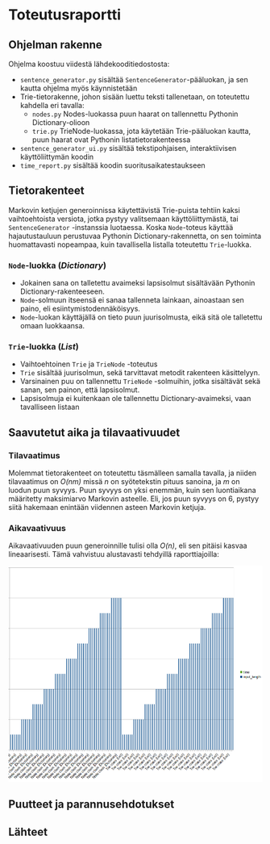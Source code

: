 # Toteutusraportti

## Ohjelman rakenne

Ohjelma koostuu viidestä lähdekooditiedostosta:
* `sentence_generator.py` sisältää `SentenceGenerator`-pääluokan, ja sen kautta ohjelma myös käynnistetään
* Trie-tietorakenne, johon sisään luettu teksti tallenetaan, on toteutettu kahdella eri tavalla:
  * `nodes.py` Nodes-luokassa puun haarat on tallennettu Pythonin Dictionary-olioon
  * `trie.py` TrieNode-luokassa, jota käytetään Trie-pääluokan kautta, puun haarat ovat Pythonin listatietorakenteessa
* `sentence_generator_ui.py` sisältää tekstipohjaisen, interaktiivisen käyttöliittymän koodin
* `time_report.py` sisältää koodin suoritusaikatestaukseen

## Tietorakenteet
Markovin ketjujen generoinnissa käytettävistä Trie-puista tehtiin kaksi vaihtoehtoista versiota, jotka pystyy valitsemaan käyttöliittymästä, tai `SentenceGenerator` -instanssia luotaessa. Koska `Node`-toteus käyttää hajautustauluun perustuvaa Pythonin Dictionary-rakennetta, on sen toiminta huomattavasti nopeampaa, kuin tavallisella listalla toteutettu `Trie`-luokka.


### `Node`-luokka (_Dictionary_)
* Jokainen sana on talletettu avaimeksi lapsisolmut sisältävään Pythonin Dictionary-rakenteeseen.
* `Node`-solmuun itseensä ei sanaa tallenneta lainkaan, ainoastaan sen paino, eli esiintymistodennäköisyys.
* `Node`-luokan käyttäjällä on tieto puun juurisolmusta, eikä sitä ole talletettu omaan luokkaansa.

### `Trie`-luokka (_List_)
* Vaihtoehtoinen `Trie` ja `TrieNode` -toteutus
* `Trie` sisältää juurisolmun, sekä tarvittavat metodit rakenteen käsittelyyn.
* Varsinainen puu on tallennettu `TrieNode` -solmuihin, jotka sisältävät sekä sanan, sen painon, että lapsisolmut.
* Lapsisolmuja ei kuitenkaan ole tallennettu Dictionary-avaimeksi, vaan tavalliseen listaan

## Saavutetut aika ja tilavaativuudet

### Tilavaatimus
Molemmat tietorakenteet on toteutettu täsmälleen samalla tavalla, ja niiden tilavaatimus on _O(nm)_ missä _n_ on syötetekstin pituus sanoina, ja _m_ on luodun puun syvyys. Puun syvyys on yksi enemmän, kuin sen luontiaikana määritetty maksimiarvo Markovin asteelle. Eli, jos puun syvyys on 6, pystyy siitä hakemaan enintään viidennen asteen Markovin ketjuja.

### Aikavaativuus
Aikavaativuuden puun generoinnille tulisi olla _O(n)_, eli sen pitäisi kasvaa lineaarisesti. Tämä vahvistuu alustavasti tehdyillä raporttiajoilla:

![Trie build times](https://github.com/jatufin/lausegeneraattori/blob/master/dokumentaatio/trie_build_time.png)

## Puutteet ja parannusehdotukset

## Lähteet
